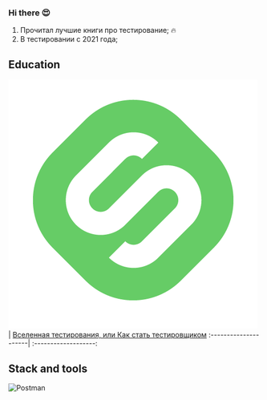 ### Hi there 😍

1. Прочитал лучшие книги про тестирование; :fire:
2. В тестировании с 2021 года;

## Education
![Степик](https://github.com/Khidikel/Khidikel/blob/main/Stepik_logotype%20(1).png) | [Вселенная тестирования, или Как стать
тестировщиком](https://drive.google.com/file/d/1uVK6zNp3XazTGR7Bg8P64yo-4rfIoYQ2/view?usp=sharing)
:---------------------| :-------------------:
## Stack and tools

 ![Postman](https://img.shields.io/badge/-Postman-000010?style=for-the-badge&logo=postman)
